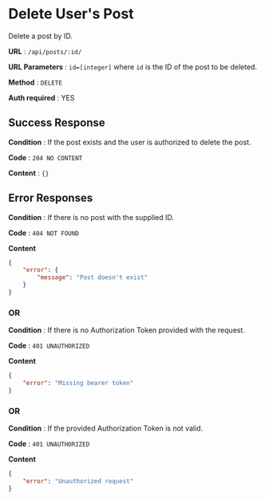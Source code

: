 # Delete User's Post

Delete a post by ID.

**URL** : `/api/posts/:id/`

**URL Parameters** : `id=[integer]` where `id` is the ID of the post to be deleted.

**Method** : `DELETE`

**Auth required** : YES

## Success Response

**Condition** : If the post exists and the user is authorized to delete the post.

**Code** : `204 NO CONTENT`

**Content** : `{}`

## Error Responses

**Condition** : If there is no post with the supplied ID.

**Code** : `404 NOT FOUND`

**Content**

```json
{
    "error": {
        "message": "Post doesn't exist"
    }
}
```

### OR

**Condition** : If there is no Authorization Token provided with the request.

**Code** : `401 UNAUTHORIZED`

**Content**

```json
{
    "error": "Missing bearer token"
}
```

### OR

**Condition** : If the provided Authorization Token is not valid.

**Code** : `401 UNAUTHORIZED`

**Content**

```json
{
    "error": "Unauthorized request"
}
```
